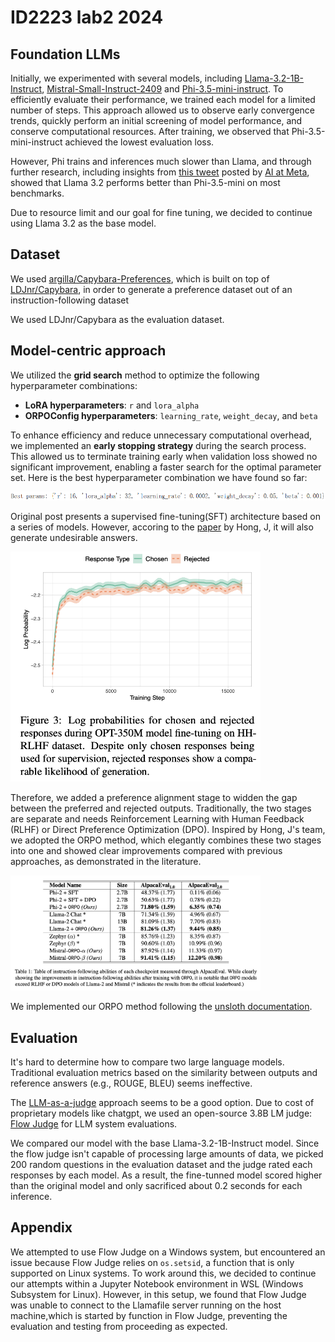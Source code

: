 # ID2223 lab2 2024

## Foundation LLMs

Initially, we experimented with several models, including [Llama-3.2-1B-Instruct](https://huggingface.co/meta-llama/Llama-3.2-1B-Instruct), [Mistral-Small-Instruct-2409](https://huggingface.co/mistralai/Mistral-Small-Instruct-2409) and [Phi-3.5-mini-instruct](https://huggingface.co/microsoft/Phi-3.5-mini-instruct). To efficiently evaluate their performance, we trained each model for a limited number of steps. This approach allowed us to observe early convergence trends, quickly perform an initial screening of model performance, and conserve computational resources. After training, we observed that Phi-3.5-mini-instruct achieved the lowest evaluation loss.

However, Phi trains and inferences much slower than Llama, and through further research, including insights from [this tweet](https://x.com/AIatMeta/status/1839018085329809831) posted by [AI at Meta](https://x.com/AIatMeta), showed that Llama 3.2 performs better than Phi-3.5-mini on most benchmarks.

Due to resource limit and our goal for fine tuning, we decided to continue using Llama 3.2 as the base model.

## Dataset

We used [argilla/Capybara-Preferences](https://huggingface.co/datasets/argilla/Capybara-Preferences), which is built on top of [LDJnr/Capybara](https://huggingface.co/datasets/LDJnr/Capybara), in order to generate a preference dataset out of an instruction-following dataset

We used LDJnr/Capybara as the evaluation dataset.

## Model-centric approach

<!-- e.g., tune hyperparameters, change the fine-tuning model architecture, etc. -->

We utilized the **grid search** method to optimize the following hyperparameter combinations:  
- **LoRA hyperparameters**: `r` and `lora_alpha`  
- **ORPOConfig hyperparameters**: `learning_rate`, `weight_decay`, and `beta`  

To enhance efficiency and reduce unnecessary computational overhead, we implemented an **early stopping strategy** during the search process. This allowed us to terminate training early when validation loss showed no significant improvement, enabling a faster search for the optimal parameter set. Here is the best hyperparameter combination we have found so far:

![image](report/best_hyperparameter.png)

Original post presents a supervised fine-tuning(SFT) architecture based on a series of models. However, accoring to the [paper](https://arxiv.org/abs/2403.07691) by Hong, J, it will also generate undesirable answers.

<img src="report/reject.png" alt="drawing" width="400"/>

Therefore, we added a preference alignment stage to widden the gap between the preferred and rejected outputs. Traditionally, the two stages are separate and needs Reinforcement Learning with Human Feedback (RLHF) or Direct Preference Optimization (DPO). Inspired by Hong, J's team, we adopted the ORPO method, which elegantly combines these two stages into one and showed clear improvements compared with previous approaches, as demonstrated in the literature.

<img src="report/metrics.png" alt="drawing" width="400"/>

We implemented our ORPO method following the [unsloth documentation](https://docs.unsloth.ai/basics/reward-modelling-dpo-orpo-kto).

## Evaluation

It's hard to determine how to compare two large language models. Traditional evaluation metrics based on the similarity between outputs and reference answers (e.g., ROUGE, BLEU) seems ineffective.

The [LLM-as-a-judge](https://huggingface.co/learn/cookbook/en/llm_judge) approach seems to be a good option. Due to cost of proprietary models like chatgpt, we used an open-source 3.8B LM judge: [Flow Judge](https://github.com/flowaicom/flow-judge) for LLM system evaluations.

We compared our model with the base Llama-3.2-1B-Instruct model. Since the flow judge isn't capable of processing large amounts of data, we picked 200 random questions in the evaluation dataset and the judge rated each responses by each model. As a result, the fine-tunned model scored higher than the original model and only sacrificed about 0.2 seconds for each inference.

<!-- ## Reference

[1] Hong, J., Lee, N., & Thorne, J. (2024, March 12). ORPO: Monolithic Preference Optimization without Reference Model. arXiv.org. <https://arxiv.org/abs/2403.07691> -->

## Appendix

We attempted to use Flow Judge on a Windows system, but encountered an issue because Flow Judge relies on `os.setsid`, a function that is only supported on Linux systems. To work around this, we decided to continue our attempts within a Jupyter Notebook environment in WSL (Windows Subsystem for Linux). However, in this setup, we found that Flow Judge was unable to connect to the Llamafile server running on the host machine,which is started by function in Flow Judge, preventing the evaluation and testing from proceeding as expected.

